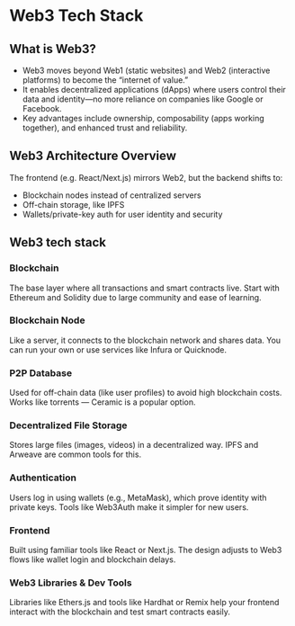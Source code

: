 #  Web3 Tech Stack

## What is Web3?
- Web3 moves beyond Web1 (static websites) and Web2 (interactive platforms) to become the “internet of value.”
- It enables decentralized applications (dApps) where users control their data and identity—no more reliance on companies like Google or Facebook.
- Key advantages include ownership, composability (apps working together), and enhanced trust and reliability. 

## Web3 Architecture Overview
The frontend (e.g. React/Next.js) mirrors Web2, but the backend shifts to:
- Blockchain nodes instead of centralized servers
- Off-chain storage, like IPFS
- Wallets/private-key auth for user identity and security

## Web3 tech stack 

### Blockchain
The base layer where all transactions and smart contracts live. Start with Ethereum and Solidity due to large community and ease of learning.

### Blockchain Node
Like a server, it connects to the blockchain network and shares data. You can run your own or use services like Infura or Quicknode.

### P2P Database
Used for off-chain data (like user profiles) to avoid high blockchain costs. Works like torrents — Ceramic is a popular option.

### Decentralized File Storage
Stores large files (images, videos) in a decentralized way. IPFS and Arweave are common tools for this.

### Authentication
Users log in using wallets (e.g., MetaMask), which prove identity with private keys. Tools like Web3Auth make it simpler for new users.

### Frontend
Built using familiar tools like React or Next.js. The design adjusts to Web3 flows like wallet login and blockchain delays.

### Web3 Libraries & Dev Tools
Libraries like Ethers.js and tools like Hardhat or Remix help your frontend interact with the blockchain and test smart contracts easily.



